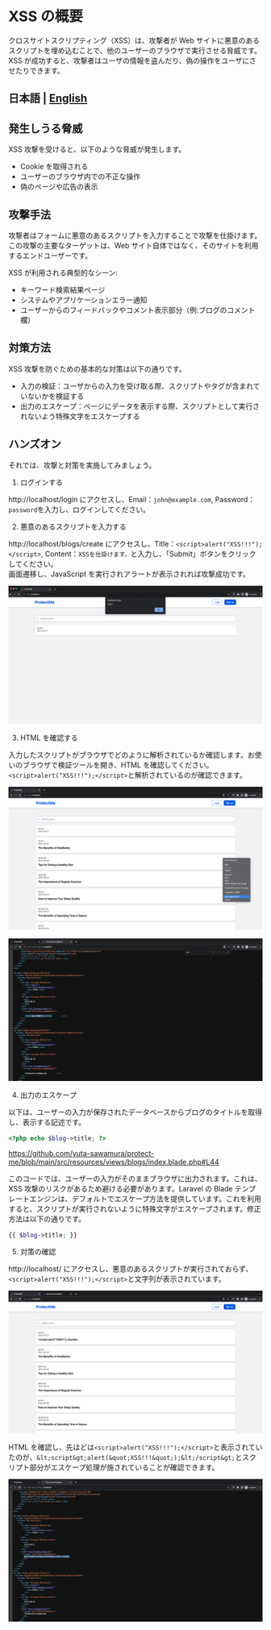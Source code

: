 # XSS の概要

クロスサイトスクリプティング（XSS）は、攻撃者が Web サイトに悪意のあるスクリプトを埋め込むことで、他のユーザーのブラウザで実行させる脅威です。XSS が成功すると、攻撃者はユーザの情報を盗んだり、偽の操作をユーザにさせたりできます。

## 日本語 | [English](./docs/en/xss.md)

## 発生しうる脅威

XSS 攻撃を受けると、以下のような脅威が発生します。

-   Cookie を取得される
-   ユーザーのブラウザ内での不正な操作
-   偽のページや広告の表示

## 攻撃手法

攻撃者はフォームに悪意のあるスクリプトを入力することで攻撃を仕掛けます。この攻撃の主要なターゲットは、Web サイト自体ではなく、そのサイトを利用するエンドユーザーです。

XSS が利用される典型的なシーン:

-   キーワード検索結果ページ
-   システムやアプリケーションエラー通知
-   ユーザーからのフィードバックやコメント表示部分（例:ブログのコメント欄）

## 対策方法

XSS 攻撃を防ぐための基本的な対策は以下の通りです。

-   入力の検証：ユーザからの入力を受け取る際、スクリプトやタグが含まれていないかを検証する
-   出力のエスケープ：ページにデータを表示する際、スクリプトとして実行されないよう特殊文字をエスケープする

## ハンズオン

それでは、攻撃と対策を実施してみましょう。

1. ログインする

http://localhost/login にアクセスし、Email：`john@example.com`, Password：`password`を入力し、ログインしてください。

2. 悪意のあるスクリプトを入力する

http://localhost/blogs/create にアクセスし、Title：`<script>alert("XSS!!!");</script>`, Content：`XSSを仕掛けます。`と入力し、「Submit」ボタンをクリックしてください。<br>
画面遷移し、JavaScript を実行されアラートが表示されれば攻撃成功です。

![xss](../img/xss1.png)

3. HTML を確認する

入力したスクリプトがブラウザでどのように解析されているか確認します。お使いのブラウザで検証ツールを開き、HTML を確認してください。`<script>alert("XSS!!!");</script>`と解析されているのが確認できます。

![xss](../img/xss2.png)

![xss](../img/xss3.png)

4. 出力のエスケープ

以下は、ユーザーの入力が保存されたデータベースからブログのタイトルを取得し、表示する記述です。

```php
<?php echo $blog->title; ?>
```

https://github.com/yuta-sawamura/protect-me/blob/main/src/resources/views/blogs/index.blade.php#L44

このコードでは、ユーザーの入力がそのままブラウザに出力されます。これは、XSS 攻撃のリスクがあるため避ける必要があります。Laravel の Blade テンプレートエンジンは、デフォルトでエスケープ方法を提供しています。これを利用すると、スクリプトが実行されないように特殊文字がエスケープされます。修正方法は以下の通りです。

```php
{{ $blog->title; }}
```

5. 対策の確認

http://localhost/ にアクセスし、悪意のあるスクリプトが実行されておらず、`<script>alert("XSS!!!");</script>`と文字列が表示されています。

![xss](../img/xss4.png)

HTML を確認し、先ほどは`<script>alert("XSS!!!");</script>`と表示されていたのが、`&lt;script&gt;alert(&quot;XSS!!!&quot;);&lt;/script&gt;`とスクリプト部分がエスケープ処理が施されていることが確認できます。

![xss](../img/xss5.png)
